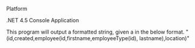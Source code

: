 Platform

.NET 4.5 Console Application




This program will output a formatted string, given a in the below format.
"(id,created,employee(id,firstname,employeeType(id), lastname),location)"

